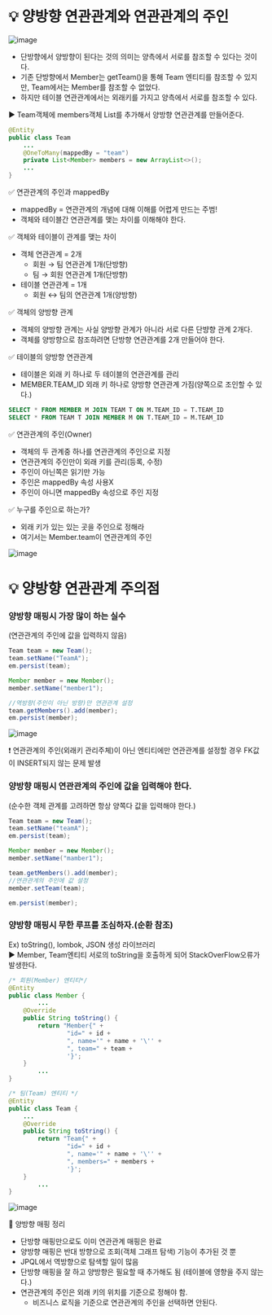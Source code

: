 # 💡 양방향 연관관계와 연관관계의 주인
![image](https://user-images.githubusercontent.com/39439576/230828536-a97fc21c-232a-4a7f-8d3c-bd755fcf716f.png)
* 단방향에서 양방향이 된다는 것의 의미는 양측에서 서로를 참조할 수 있다는 것이다. 
* 기존 단방향에서 Member는 getTeam()을 통해 Team 엔티티를 참조할 수 있지만, Team에서는 Member를 참조할 수 없었다. 
* 하지만 테이블 연관관계에서는 외래키를 가지고 양측에서 서로를 참조할 수 있다. 

▶️ Team객체에 members객체 List를 추가해서 양방향 연관관계를 만들어준다.
```java
@Entity
public class Team 
    ...
    @OneToMany(mappedBy = "team")
    private List<Member> members = new ArrayList<>();
    ...
}
```

✅ 연관관계의 주인과 mappedBy
* mappedBy = 연관관계의 개념에 대해 이해를 어렵게 만드는 주범!
* 객체와 테이블간 연관관계를 맺는 차이를 이해해야 한다.

✅ 객체와 테이블이 관계를 맺는 차이
* 객체 연관관계 = 2개
  * 회원 → 팀 연관관계 1개(단방향)
  * 팀 → 회원 연관관계 1개(단방향)
* 테이블 연관관계 = 1개
  * 회원 ↔ 팀의 연관관계 1개(양방향)

✅ 객체의 양방향 관계
* 객체의 양방향 관계는 사실 양방향 관계가 아니라 서로 다른 단뱡향 관계 2개다.
* 객체를 양방향으로 참조하려면 단방향 연관관계를 2개 만들어야 한다.

✅ 테이블의 양방향 연관관계
* 테이블은 외래 키 하나로 두 테이블의 연관관계를 관리
* MEMBER.TEAM_ID 외래 키 하나로 양방향 연관관계 가짐(양쪽으로 조인할 수 있다.)
```sql
SELECT * FROM MEMBER M JOIN TEAM T ON M.TEAM_ID = T.TEAM_ID
SELECT * FROM TEAM T JOIN MEMBER M ON T.TEAM_ID = M.TEAM_ID
```

✅ 연관관계의 주인(Owner)
* 객체의 두 관계중 하나를 연관관계의 주인으로 지정
* 연관관계의 주인만이 외래 키를 관리(등록, 수정)
* 주인이 아닌쪽은 읽기만 가능
* 주인은 mappedBy 속성 사용X
* 주인이 아니면 mappedBy 속성으로 주인 지정

✅ 누구를 주인으로 하는가?
* 외래 키가 있는 있는 곳을 주인으로 정해라
* 여기서는 Member.team이 연관관계의 주인

![image](https://user-images.githubusercontent.com/39439576/230834603-10668766-e273-4abe-a618-6045004fcde1.png)

# 💡 양방향 연관관계 주의점
### 양방향 매핑시 가장 많이 하는 실수
(연관관계의 주인에 값을 입력하지 않음)

```java
Team team = new Team();
team.setName("TeamA");
em.persist(team);

Member member = new Member();
member.setName("member1");

//역방향(주인이 아닌 방향)만 연관관계 설정
team.getMembers().add(member);
em.persist(member);
```
![image](https://user-images.githubusercontent.com/39439576/230835059-20c8fb6f-f4ba-4280-ab81-7d276c01e368.png)

❗ 연관관계의 주인(외래키 관리주체)이 아닌 엔티티에만 연관관계를 설정할 경우 FK값이 INSERT되지 않는 문제 발생

### 양방향 매핑시 연관관계의 주인에 값을 입력해야 한다.
(순수한 객체 관계를 고려하면 항상 양쪽다 값을 입력해야 한다.)
```java
Team team = new Team();
team.setName("teamA");
em.persist(team);

Member member = new Member();
member.setName("mamber1");

team.getMembers().add(member);
//연관관계의 주인에 값 설정
member.setTeam(team);

em.persist(member);
```

### 양방향 매핑시 무한 루프를 조심하자.(순환 참조)
Ex) toString(), lombok, JSON 생성 라이브러리  
▶️ Member, Team엔티티 서로의 toString을 호출하게 되어 StackOverFlow오류가 발생한다.
```java
/* 회원(Member) 엔티티*/
@Entity
public class Member {
		...
    @Override
    public String toString() {
        return "Member{" +
                "id=" + id +
                ", name='" + name + '\'' +
                ", team=" + team +
                '}';
    }
		...
}

/* 팀(Team) 엔티티 */
@Entity
public class Team {
    ...
    @Override
    public String toString() {
        return "Team{" +
                "id=" + id +
                ", name='" + name + '\'' +
                ", members=" + members +
                '}';
    }
		...
}
```
![image](https://user-images.githubusercontent.com/39439576/230835810-ad291f69-73dd-4c3c-a526-ae6809d52ab6.png)

📌 양방향 매핑 정리
* 단방향 매핑만으로도 이미 연관관계 매핑은 완료
* 양방향 매핑은 반대 방향으로 조회(객체 그래프 탐색) 기능이 추가된 것 뿐
* JPQL에서 역방향으로 탐색할 일이 많음
* 단방향 매핑을 잘 하고 양방향은 필요할 때 추가해도 됨 (테이블에 영향을 주지 않는다.)
* 연관관계의 주인은 외래 키의 위치를 기준으로 정해야 함. 
  * 비즈니스 로직을 기준으로 연관관계의 주인을 선택하면 안된다. 
